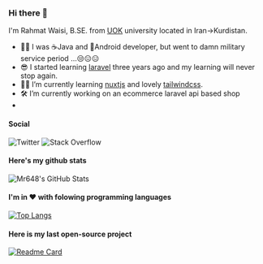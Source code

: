### Hi there 👋
 
I'm Rahmat Waisi, B.SE. from [UOK](https://uok.ac.ir) university located in Iran->Kurdistan.
- 🐱‍👤 I was ☕Java and 📱Android developer, but went to damn military service period ...😒😑😑
- 😎 I started learning [laravel](https://laravel.com) three years ago and my learning will never stop again.
- 👨‍💻 I’m currently learning [nuxtjs](https://nuxtjs.org/) and lovely [tailwindcss](https://tailwindcss.com/).
- 🛠 I’m currently working on an ecommerce laravel api based shop
- 
#### Social
<img alt="Twitter" src="https://img.shields.io/twitter/follow/rahmatwaisi?logo=twitter&&color=3B82F6&&style=for-the-badge">
<img alt="Stack Overflow" src="https://img.shields.io/stackexchange/stackoverflow/r/4101906?logo=stackoverflow&&color=F59E0B&style=for-the-badge">

#### Here's my github stats
![Mr648's GitHub Stats](https://github-readme-stats.vercel.app/api?username=mr648&show_icons=true&theme=tokyonight)

#### I'm in ❤ with folowing programming languages
[![Top Langs](https://github-readme-stats.vercel.app/api/top-langs/?username=mr648&layout=compact&theme=blueberry&hide=yacc,lex&langs_count=8)](https://github-readme-stats.vercel.app/api/top-langs/?username=mr648&layout=compact&langs_count=8&theme=blueberry&hide=yacc,lex)

#### Here is my last open-source project
[![Readme Card](https://github-readme-stats.vercel.app/api/pin/?username=mr648&repo=PoL&theme=merko)](https://github.com/mr648/PoL)
